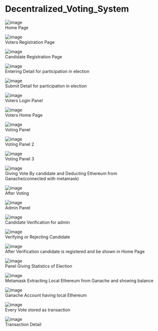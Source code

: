 # Decentralized_Voting_System

![image](https://user-images.githubusercontent.com/79889734/235902375-91f2b663-5346-416c-8de7-9ea0edfc03a5.png)<br>
Home Page

![image](https://user-images.githubusercontent.com/79889734/235902527-5b19d261-7fe0-48b8-9359-f4831316ecc6.png)<br>
Voters Registration Page


![image](https://user-images.githubusercontent.com/79889734/235902565-94601ffc-5cc1-4f34-be90-8df079731815.png)<br>
Candidate Registration Page





![image](https://user-images.githubusercontent.com/79889734/235902624-43700a37-79df-476f-b1ba-1565bf839c5f.png)<br>
Entering Detail for participation in election 



![image](https://user-images.githubusercontent.com/79889734/235902682-dcf65fe6-05dd-4060-bd5b-19e6fe92ec39.png)<br>
Submit Detail for participation in election 



![image](https://user-images.githubusercontent.com/79889734/235902729-ba7b0ce6-808c-4dac-a786-264db413544d.png)<br>
Voters Login Panel




![image](https://user-images.githubusercontent.com/79889734/235902785-5ed754a9-3ada-4daf-a28d-8fcf3ee91a83.png)<br>
Voters Home Page




![image](https://user-images.githubusercontent.com/79889734/235902843-c22bd910-da04-477b-82df-459eb776e4f5.png)<br>
Voting Panel



![image](https://user-images.githubusercontent.com/79889734/235902885-bd3c313d-5d1b-444f-b6c5-3683b3db595f.png)<br>
Voting Panel 2



![image](https://user-images.githubusercontent.com/79889734/235902939-b668ba71-f3b0-4aa0-acba-3dc2be2a8d6d.png)<br>
Voting Panel 3



![image](https://user-images.githubusercontent.com/79889734/235902986-e6870aa6-534a-4484-846b-63a170cf997b.png)<br>
Giving Vote By candidate and Deducting Ethereum from    Ganache(connected with metamask)




![image](https://user-images.githubusercontent.com/79889734/235903071-057c4d74-ad36-4c4e-aa4a-db1980455b19.png)<br>
After Voting 



![image](https://user-images.githubusercontent.com/79889734/235903128-833506ea-f071-487c-8079-001c38563a88.png)<br>
Admin Panel



![image](https://user-images.githubusercontent.com/79889734/235903182-de3ec7cd-f214-46d5-8f7a-d6468686b9af.png)<br>
Candidate Verification for admin



![image](https://user-images.githubusercontent.com/79889734/235903238-c4b051f2-1959-46a4-8f18-ad2e033a42eb.png)<br>
Verifying or Rejecting Candidate



![image](https://user-images.githubusercontent.com/79889734/235903289-279be38b-959b-4764-ab9a-c99c366c70c0.png)<br>
After Verification candidate is registered and be shown in Home Page




![image](https://user-images.githubusercontent.com/79889734/235903329-8d55c24f-9167-4bab-8fc0-d4ce6ab9e601.png)<br>
Panel Giving Statistics of Election 



![image](https://user-images.githubusercontent.com/79889734/235903383-9e0ebf25-ff5d-401f-a5ac-90b7763ed504.png)<br>
Metamask Extracting Local Ethereum from Ganache and showing balance



 
![image](https://user-images.githubusercontent.com/79889734/235903494-33510239-8c88-4640-8e17-46001fc65018.png)<br>
Ganache Account having local Ethereum



![image](https://user-images.githubusercontent.com/79889734/235903585-fb342d40-82e0-4774-a6fc-93b38dbdead2.png)<br>
Every Vote stored as transaction




![image](https://user-images.githubusercontent.com/79889734/235903664-1d083c86-52a3-4b10-8726-0c976b0b49b5.png)<br>
Transaction Detail
